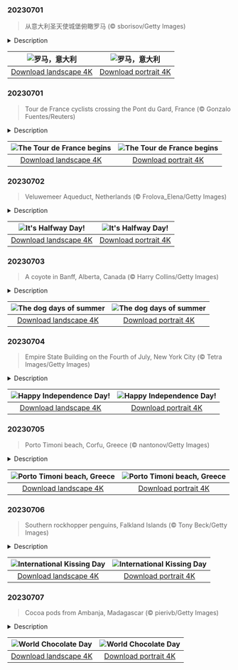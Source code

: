 

### 20230701

> 从意大利圣天使城堡俯瞰罗马 (© sborisov/Getty Images)

<details>
<summary>Description</summary>

> 今天的照片是从圣天使堡（又称哈德良陵墓）拍下的罗马美景。圣天使堡是由罗马帝国皇帝哈德良所修建，用作自己和后代的陵墓。除他之外，还有许多皇帝被葬在这里，公元217年的卡拉卡拉是最后一位。
> 
> 从中世纪到19世纪，这座建筑被改造成了保卫罗马的堡垒，梵蒂冈也因此没有落入西哥特人和汪达尔人手中。1365年左右，圣天使堡成为了教会的财产。而在意大利统一后，这座建筑最终成为了博物馆，教会也就随之失去了它的所有权。
> 
> 即使在今天，这座雄伟的建筑仍然吸引着数百万来自世界各地的游客，一直是罗马游客最多的博物馆之一。

</details>

| ![罗马，意大利](https://cn.bing.com/th?id=OHR.RomeView_ZH-CN5882212305_UHD.jpg&pid=hp&w=400&h=224&rs=1&c=4) | ![罗马，意大利](https://cn.bing.com/th?id=OHR.RomeView_ZH-CN5882212305_1080x1920.jpg&pid=hp&w=155&h=315&rs=1&c=4) |
|:---------:|:---------:|
| [Download landscape 4K](https://cn.bing.com/th?id=OHR.RomeView_ZH-CN5882212305_UHD.jpg) | [Download portrait 4K](https://cn.bing.com/th?id=OHR.RomeView_ZH-CN5882212305_1080x1920.jpg) |

### 20230701

> Tour de France cyclists crossing the Pont du Gard, France (© Gonzalo Fuentes/Reuters)

<details>
<summary>Description</summary>

> The first stage of the Tour de France, known as the Grand Départ, begins today, as the 110th edition of the world's most famous cycling race gets underway. The grueling event, first held in 1903, sees teams race more than 2,100 miles through the Pyrenees and the Alps to finish on the Champs-Élysées in Paris. The competition is divided into 21 day-long stages and while some parts stay the same, others vary from year to year. For example, our image features the Pont du Gard—an ancient Roman aqueduct bridge that was built during the first century AD—which only appeared in the 2019 race. The entire event takes place over a 23-day period, including rest days, as teams of eight cyclists compete for a cash prize and the coveted yellow jersey. For these riders, this competition is the apex of years of training and dedication. Bonne chance!
> 
> 
> 
> 

</details>

| ![The Tour de France begins](https://cn.bing.com/th?id=OHR.PelotonPont_EN-US1487303209_UHD.jpg&pid=hp&w=400&h=224&rs=1&c=4) | ![The Tour de France begins](https://cn.bing.com/th?id=OHR.PelotonPont_EN-US1487303209_1080x1920.jpg&pid=hp&w=155&h=315&rs=1&c=4) |
|:---------:|:---------:|
| [Download landscape 4K](https://cn.bing.com/th?id=OHR.PelotonPont_EN-US1487303209_UHD.jpg) | [Download portrait 4K](https://cn.bing.com/th?id=OHR.PelotonPont_EN-US1487303209_1080x1920.jpg) |

### 20230702

> Veluwemeer Aqueduct, Netherlands (© Frolova_Elena/Getty Images)

<details>
<summary>Description</summary>

> Today is Halfway Day, which means we are halfway through 2023! Halfway Day begins at noon on July 2 during a regular 365-day year, and at midnight on July 2 during a leap year—so this year, we're celebrating at lunchtime.
> 
> Dutch engineers don’t do things by halves. Pictured here is the Veluwemeer Aqueduct in the Netherlands. The project, completed in 2002, used an unusual engineering approach. Rather than a drawbridge or ferry to get cars over Lake Veluwemeer, engineers instead built this 'water bridge' to carry boats across the road. The N302 is a busy highway connecting the mainland to the province of Flevoland, and thanks to this design, both road and waterborne traffic can keep flowing freely. The aqueduct also has pedestrian crossings on both sides, so everyone benefits. No half measures were taken in designing an eye-catching transport solution that works for everyone.
> 
> 

</details>

| ![It's Halfway Day!](https://cn.bing.com/th?id=OHR.HalfwayBoats_EN-US9913306071_UHD.jpg&pid=hp&w=400&h=224&rs=1&c=4) | ![It's Halfway Day!](https://cn.bing.com/th?id=OHR.HalfwayBoats_EN-US9913306071_1080x1920.jpg&pid=hp&w=155&h=315&rs=1&c=4) |
|:---------:|:---------:|
| [Download landscape 4K](https://cn.bing.com/th?id=OHR.HalfwayBoats_EN-US9913306071_UHD.jpg) | [Download portrait 4K](https://cn.bing.com/th?id=OHR.HalfwayBoats_EN-US9913306071_1080x1920.jpg) |

### 20230703

> A coyote in Banff, Alberta, Canada (© Harry Collins/Getty Images)

<details>
<summary>Description</summary>

> Is it hot enough for you? Chances are it is, as we get into what are typically the hottest months of the year in the Northern Hemisphere, thanks to the tilt of the Earth angling more towards the sun in summer. You may have heard this sweltering period called the dog days of summer, though that name doesn't come from hot dogs or panting pooches. Rather it comes from Sirius, the Dog Star, which becomes visible above the eastern horizon at daybreak during the summer. Sirius is the brightest star in the night sky, and is part of Canis Major, not to be confused with the Canis latrans, or coyote, in today's image, who is just trying to beat the heat.
> 
> 
> 
> 

</details>

| ![The dog days of summer](https://cn.bing.com/th?id=OHR.CoyoteBanff_EN-US9716853560_UHD.jpg&pid=hp&w=400&h=224&rs=1&c=4) | ![The dog days of summer](https://cn.bing.com/th?id=OHR.CoyoteBanff_EN-US9716853560_1080x1920.jpg&pid=hp&w=155&h=315&rs=1&c=4) |
|:---------:|:---------:|
| [Download landscape 4K](https://cn.bing.com/th?id=OHR.CoyoteBanff_EN-US9716853560_UHD.jpg) | [Download portrait 4K](https://cn.bing.com/th?id=OHR.CoyoteBanff_EN-US9716853560_1080x1920.jpg) |

### 20230704

> Empire State Building on the Fourth of July, New York City (© Tetra Images/Getty Images)

<details>
<summary>Description</summary>

> Break out the BBQ and unfurl your flags, Independence Day is here! Founding Father John Adams wrote to his wife, Abigail, that he believed the holiday would be celebrated with parades, sports, shows, and illuminations. After 247 years, Americans are keeping those traditions alive, though not on the date that Adams anticipated. The Second Continental Congress voted to approve the independence of the United States of America on July 2, 1776, but formally adopted the Declaration of Independence on July 4. That date, enshrined on the Declaration document, became the one we observe today. If you're looking for a grand way to celebrate, journey to New York City for views of their annual fireworks show and the Empire State Building lit up to match in red, white, and blue.
> 
> 
> 
> 

</details>

| ![Happy Independence Day!](https://cn.bing.com/th?id=OHR.EmpireFourth_EN-US1852348146_UHD.jpg&pid=hp&w=400&h=224&rs=1&c=4) | ![Happy Independence Day!](https://cn.bing.com/th?id=OHR.EmpireFourth_EN-US1852348146_1080x1920.jpg&pid=hp&w=155&h=315&rs=1&c=4) |
|:---------:|:---------:|
| [Download landscape 4K](https://cn.bing.com/th?id=OHR.EmpireFourth_EN-US1852348146_UHD.jpg) | [Download portrait 4K](https://cn.bing.com/th?id=OHR.EmpireFourth_EN-US1852348146_1080x1920.jpg) |

### 20230705

> Porto Timoni beach, Corfu, Greece (© nantonov/Getty Images)

<details>
<summary>Description</summary>

> Porto Timoni beach, in Corfu, Greece, is a hidden gem reached either by boat, or by hiking from the historic village of Afionas. Those who make the journey are rewarded with two stunning coves, offering a unique double-beach experience. With clear turquoise waters and dramatic cliffs, Porto Timoni presents a picturesque coastal panorama. Surrounding the beach, lush olive groves and cypress trees add to its charm. Greek islands like Corfu may seem timeless and ancient but they are relatively new in the history of Earth. A leading theory is that around 5.3 million years ago, a great flood poured in between Africa and Europe from the Atlantic Ocean, an event called the Zanclean flood. Lakes became oceans and what were previously mountaintops became islands.
> 
> 
> 
> 

</details>

| ![Porto Timoni beach, Greece](https://cn.bing.com/th?id=OHR.CorfuBeach_EN-US1955770867_UHD.jpg&pid=hp&w=400&h=224&rs=1&c=4) | ![Porto Timoni beach, Greece](https://cn.bing.com/th?id=OHR.CorfuBeach_EN-US1955770867_1080x1920.jpg&pid=hp&w=155&h=315&rs=1&c=4) |
|:---------:|:---------:|
| [Download landscape 4K](https://cn.bing.com/th?id=OHR.CorfuBeach_EN-US1955770867_UHD.jpg) | [Download portrait 4K](https://cn.bing.com/th?id=OHR.CorfuBeach_EN-US1955770867_1080x1920.jpg) |

### 20230706

> Southern rockhopper penguins, Falkland Islands (© Tony Beck/Getty Images)

<details>
<summary>Description</summary>

> This photograph captures a heartwarming moment between two southern rockhopper penguins, the perfect image for International Kissing Day. Why do we kiss? Well, dozens of cultures don't kiss on the lips at all. For those that do, theories range widely, from the chemical reactions in the brain, to ancient ancestral parents chewing food for their children, to simply smelling each other. Of course, no scientific explanation can capture the magic of a shared kiss. Perhaps that's why artists including Prince, Faith Hill, and Hall & Oates have all had chart-toppers about lip-locking; they have found a way to put an indescribable feeling into words.
> 
> 
> 
> 

</details>

| ![International Kissing Day](https://cn.bing.com/th?id=OHR.KissingPenguins_EN-US9934274722_UHD.jpg&pid=hp&w=400&h=224&rs=1&c=4) | ![International Kissing Day](https://cn.bing.com/th?id=OHR.KissingPenguins_EN-US9934274722_1080x1920.jpg&pid=hp&w=155&h=315&rs=1&c=4) |
|:---------:|:---------:|
| [Download landscape 4K](https://cn.bing.com/th?id=OHR.KissingPenguins_EN-US9934274722_UHD.jpg) | [Download portrait 4K](https://cn.bing.com/th?id=OHR.KissingPenguins_EN-US9934274722_1080x1920.jpg) |

### 20230707

> Cocoa pods from Ambanja, Madagascar (© pierivb/Getty Images)

<details>
<summary>Description</summary>

> Happy World Chocolate Day! Hidden inside these colorful pods are cocoa seeds, or beans, which will be fermented, roasted, and ground on their way to being turned into chocolate, a sweet treat with a worldwide fanbase.
> 
> Chocolate has a fascinating history. Its origins can be traced back to the Indigenous Olmec people of Mesoamerica, who dried and fermented the seeds of the cacao tree to create an unsweetened alcoholic beverage. The solid chocolate bars we love today came much later, in the 19th century, when J.S. Fry and Sons put them into production. The company created its first solid bar in 1847, closely followed in 1849 by rival firm Cadbury. Things snowballed from there and today, we are spoiled for choice. So, whether you prefer the creamy sweetness of milk chocolate, or the bitterness of super dark chocolate, today is the perfect time to indulge yourself in this delicious confection.
> 
> 

</details>

| ![World Chocolate Day](https://cn.bing.com/th?id=OHR.CocoaPods_EN-US2252740906_UHD.jpg&pid=hp&w=400&h=224&rs=1&c=4) | ![World Chocolate Day](https://cn.bing.com/th?id=OHR.CocoaPods_EN-US2252740906_1080x1920.jpg&pid=hp&w=155&h=315&rs=1&c=4) |
|:---------:|:---------:|
| [Download landscape 4K](https://cn.bing.com/th?id=OHR.CocoaPods_EN-US2252740906_UHD.jpg) | [Download portrait 4K](https://cn.bing.com/th?id=OHR.CocoaPods_EN-US2252740906_1080x1920.jpg) |